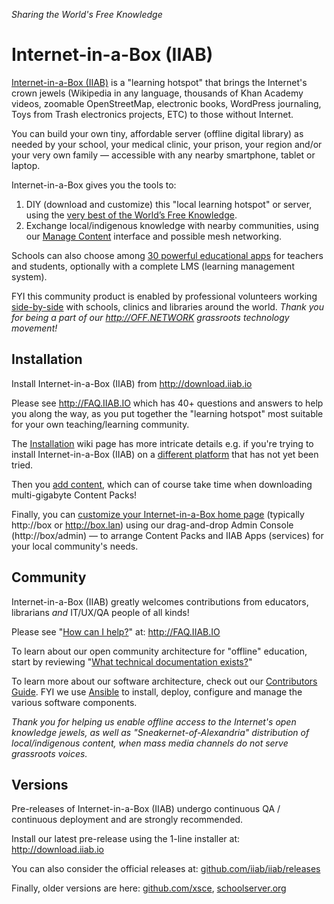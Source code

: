 *Sharing the World's Free Knowledge*

# Internet-in-a-Box (IIAB)

[Internet-in-a-Box (IIAB)](http://internet-in-a-box.org) is a "learning hotspot" that brings the Internet's crown jewels
(Wikipedia in any language, thousands of Khan Academy videos, zoomable OpenStreetMap, electronic books, WordPress journaling, Toys from Trash electronics projects, ETC) to those without Internet.

You can build your own tiny, affordable server (offline digital library) as needed by your school, your medical clinic, your prison, your region and/or your very own family — accessible with any nearby smartphone, tablet or laptop.

Internet-in-a-Box gives you the tools to:
1. DIY (download and customize) this "local learning hotspot" or server, using the [very best of the World’s Free Knowledge](http://internet-in-a-box.org/#quality-content).
2. Exchange local/indigenous knowledge with nearby communities, using our [Manage Content](https://github.com/iiab/iiab-admin-console/blob/master/roles/console/files/help/InstContent.rst#manage-content) interface and possible mesh networking.

Schools can also choose among [30 powerful educational apps](http://wiki.laptop.org/go/IIAB/FAQ#What_services_.28IIAB_apps.29_are_suggested_during_installation.3F) for teachers and students, optionally with a complete LMS (learning management system).

FYI this community product is enabled by professional volunteers working [side-by-side](http://wiki.laptop.org/go/IIAB/FAQ#What_are_the_best_places_for_community_support.3F) with schools, clinics and libraries around the world.  *Thank you for being a part of our http://OFF.NETWORK grassroots technology movement!*

## Installation

Install Internet-in-a-Box (IIAB) from http://download.iiab.io

Please see http://FAQ.IIAB.IO which has 40+ questions and answers to help you along the way, as you put together the <!--digital--> "learning hotspot" most suitable for your own teaching/learning community.

The [Installation](https://github.com/iiab/iiab/wiki/IIAB-Installation) wiki page has more intricate details e.g. if you're trying to install Internet-in-a-Box (IIAB) on a [different platform](https://github.com/iiab/iiab/wiki/IIAB-Platforms) that has not yet been tried.

Then you [add content](https://github.com/iiab/iiab/wiki/IIAB-Installation#add-content), which can of course take time when downloading multi-gigabyte Content Packs!

Finally, you can [customize your Internet-in-a-Box home page](http://wiki.laptop.org/go/IIAB/FAQ#How_do_I_customize_my_Internet-in-a-Box_home_page.3F) (typically http://box or http://box.lan) using our drag-and-drop Admin Console (http://box/admin) &mdash; to arrange Content Packs and IIAB Apps (services) for your local community's needs.

## Community

Internet-in-a-Box (IIAB) greatly welcomes contributions from educators, librarians *and* IT/UX/QA people of all kinds!

Please see "[How can I help?](http://wiki.laptop.org/go/IIAB/FAQ#How_can_I_help.3F)" at: http://FAQ.IIAB.IO

To learn about our open community architecture for "offline" education, start by reviewing "[What technical documentation exists?](http://wiki.laptop.org/go/IIAB/FAQ#What_technical_documentation_exists.3F)"

To learn more about our software architecture, check out our [Contributors Guide](https://github.com/iiab/iiab/wiki/IIAB-Contributors-Guide).  FYI we use [Ansible](http://wiki.laptop.org/go/IIAB/FAQ#What_is_Ansible_and_what_version_should_I_use.3F) <!--as the underlying technology--> to install, deploy, configure and manage the various software components.

*Thank you for helping us enable offline access to the Internet's open knowledge jewels, as well as "Sneakernet-of-Alexandria" distribution of local/indigenous content, when mass media channels do not serve grassroots voices.*

## Versions

Pre-releases of Internet-in-a-Box (IIAB) undergo continuous QA / continuous deployment and are strongly recommended.

Install our latest pre-release using the 1-line installer at: http://download.iiab.io

You can also consider the <!--latest Internet-in-a-Box (IIAB)--> official releases at: [github.com/iiab/iiab/releases](https://github.com/iiab/iiab/releases)

Finally, older versions are here: [github.com/xsce](http://github.com/xsce), [schoolserver.org](http://schoolserver.org)

